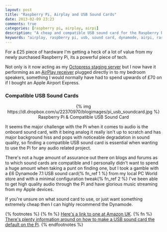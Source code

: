 ```yaml
---
layout: post
title: "Raspberry Pi, Airplay and USB Sound Cards"
date: 2013-02-09 23:23
comments: true
categories: [raspberry pi, airplay, airpi]
description: "A cheap and compatible USB sound card for the Raspberry Pi to use as an AirPlay Receiver"
keywords: "airplay, raspberry pi, usb, sound card, dynamode, airpi, raspian, wheezy, airport express"
---
```

For a £25 piece of hardware I'm getting a heck of a lot of value from my newly purchased Raspberry Pi, its a powerful piece of tech.

Not only is it now acting as my [Octopress staging server](http://carmo.org.uk/Octopress-on-a-raspberry-pi/) but I now have it performing as an [AirPlay receiver](http://jordanburgess.com/post/38986434391/raspberry-pi-airplay) plugged directly in to my bedroom speakers, something I would normally have had to spend upwards of £70 on if I bought an Apple Airport Express. 

### Compatible USB Sound Cards

<center> {% img https://dl.dropbox.com/u/22370970/blogimages/pi_usb_soundcard.jpg %} Raspberry Pi & Compatible USB Sound Card</center>

It seems the major challenge with the Pi when it comes to audio is the onboard sound card, with it being analog it really isn't up to scratch and has major background hiss and pops with noticeable degradation in sound quality, so finding a compatible USB sound card is essential when wanting to use the Pi for any audio related project.

There's not a huge amount of assurance out there on blogs and forums as to which sound cards are compatible and I personally didn't want to spend a huge amount when taking a punt on finding one, but I took a gamble with a £6 Dynamode 7.1 USB sound card{% fn_ref 1 %} from my local PC World store and with a minimal configuration tweak{% fn_ref 2 %} I've been able to get high quality audio through the Pi and have glorious music streaming from my Apple devices. 

If you're unsure on what sound card to use, or just want something extremely cheap then I can highly recommend the Dynamode. 

{% footnotes %}
{% fn %} [Here's a link to one at Amazon UK](http://www.amazon.co.uk/Dynamode-Channel-USB-Sound-Card/dp/B004FE6UCE).
{% fn %} [There's plenty information around on how to make a USB sound card the default on the Pi](http://elinux.org/RPi_VerifiedPeripherals#USB_Sound_Cards).
{% endfootnotes %}